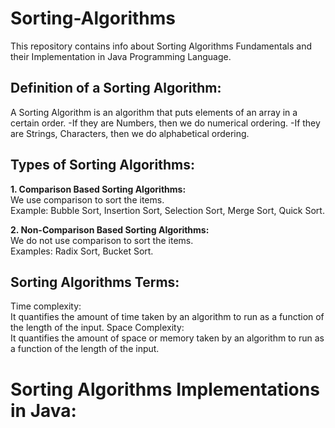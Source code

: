 # Sorting-Algorithms
This repository contains info about Sorting Algorithms Fundamentals and their Implementation in Java Programming Language. 

## Definition of a Sorting Algorithm:
A Sorting Algorithm is an algorithm that puts elements of an array in a certain order.
-If they are Numbers, then we do numerical ordering.
-If they are Strings, Characters, then we do alphabetical ordering.

## Types of Sorting Algorithms:
<b> 1. Comparison Based Sorting Algorithms:</b><br/> 
We use comparison to sort the items.<br/>
Example: Bubble Sort, Insertion Sort, Selection Sort, Merge Sort, Quick Sort.<br/>
    
<b> 2. Non-Comparison Based Sorting Algorithms:</b><br/> 
We do not use comparison to sort the items.<br/>
Examples: Radix Sort, Bucket Sort.<br/>

## Sorting Algorithms Terms:
Time complexity: <br/>
It quantifies the amount of time taken by an algorithm to run as a function of the length of the input.
Space Complexity:<br/>
It quantifies the amount of space or memory taken by an algorithm to run as a function of the length of the input.



# Sorting Algorithms Implementations in Java:             
